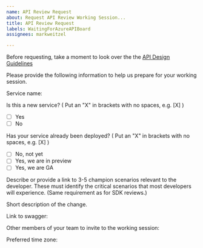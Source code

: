 ```yaml
---
name: API Review Request
about: Request API Review Working Session...
title: API Review Request
labels: WaitingForAzureAPIBoard
assignees: markweitzel

---
```


Before requesting, take a moment to look over the the [API Design Guidelines](https://github.com/microsoft/api-guidelines/blob/vNext/azure/Guidelines.md)

Please provide the following information to help us prepare for your working session.

Service name: 

Is this a new service?
( Put an "X" in brackets with no spaces, e.g. [X] )
- [ ] Yes
- [ ] No

Has your service already been deployed?
( Put an "X" in brackets with no spaces, e.g. [X] )
- [ ] No, not yet
- [ ] Yes, we are in preview
- [ ] Yes, we are GA

Describe or provide a link to 3-5 champion scenarios relevant to the developer.
These must identify the critical scenarios that most developers will experience. (Same requirement as for SDK reviews.) 

Short description of the change.

Link to swagger:

Other members of your team to invite to the working session:

Preferred time zone:

